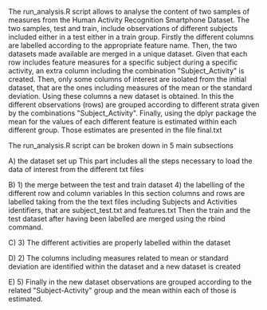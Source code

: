 The run_analysis.R script allows to analyse the content of two samples of measures from the Human Activity Recognition Smartphone Dataset. The two samples, test and train, include observations of different subjects included either in a test either in a train group. 
Firstly the different columns are labelled according to the appropriate feature name. Then, the two datasets made available are merged in a unique dataset. Given that each row includes feature measures for a specific subject during a specific activity, an extra column including the combination "Subject_Activity" is created. 
Then, only some columns of interest are isolated from the initial dataset, that are the ones including measures of the mean or the standard deviation. Using these columns a new dataset is obtained. In this the different observations (rows) are grouped according to different strata given by the combinations "Subject_Activity". Finally, using the dplyr package the mean for the values of each different feature is estimated within each different group. Those estimates are presented in the file final.txt 

The run_analysis.R script can be broken down in 5 main subsections 

A) the dataset set up
	This part includes all the steps necessary to load the data of interest from the different txt files

B) 1) the merge between the test and train dataset 4) the labelling of the different row and column variables
	In this section columns and rows are labelled taking from the the text files including Subjects and Activities identifiers, that are subject_test.txt and features.txt
	Then the train and the test dataset after having been labelled are merged using the rbind command.

C) 3) The different activities are properly labelled within the dataset

D) 2) The columns including measures related to mean or standard deviation are identified within the dataset and a new dataset is created

E) 5) Finally in the new dataset observations are grouped according to the related "Subject-Activity" group and the mean within each of those is estimated.  

